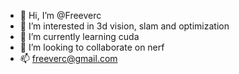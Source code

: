 - 👋 Hi, I’m @Freeverc
- 👀 I’m interested in 3d vision, slam and optimization
- 🌱 I’m currently learning cuda
- 💞️ I’m looking to collaborate on nerf
- 📫 freeverc@gmail.com

<!---
Freeverc/Freeverc is a ✨ special ✨ repository because its `README.md` (this file) appears on your GitHub profile.
You can click the Preview link to take a look at your changes.
--->
